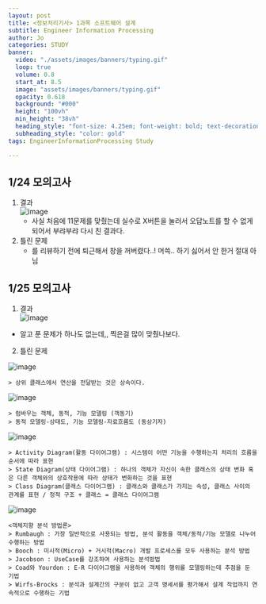 ```yaml
---
layout: post
title: <정보처리기사> 1과목 소프트웨어 설계 
subtitle: Engineer Information Processing
author: Jo
categories: STUDY
banner:
  video: "./assets/images/banners/typing.gif"
  loop: true
  volume: 0.8
  start_at: 8.5
  image: "assets/images/banners/typing.gif"
  opacity: 0.618
  background: "#000"
  height: "100vh"
  min_height: "38vh"
  heading_style: "font-size: 4.25em; font-weight: bold; text-decoration: underline"
  subheading_style: "color: gold"
tags: EngineerInformationProcessing Study

---
```


## 1/24 모의고사

1. 결과 <br>
   ![image](https://github.com/CheeseYoung/Cheeseyoung.github.io/assets/132384527/1827745c-4741-4ed5-a84f-8841cb9ee8e1)
   - 사실 처음에 11문제를 맞췄는데 실수로 X버튼을 눌러서 오답노트를 할 수 없게 되어서 부랴부랴 다시 친 결과다.
2. 틀린 문제
   - 를 리뷰하기 전에 퇴근해서 창을 꺼버렸다..! 머쓱.. 하기 싫어서 안 한거 절대 아님

## 1/25 모의고사

1. 결과 <br>
   ![image](https://github.com/CheeseYoung/Cheeseyoung.github.io/assets/132384527/07b80dd9-8100-4982-9de5-cfe12548c5b6)
 - 알고 푼 문제가 하나도 없는데,, 찍은걸 많이 맞췄나보다.

2. 틀린 문제

  ![image](https://github.com/CheeseYoung/Cheeseyoung.github.io/assets/132384527/662a39cb-4b28-49f9-88cd-e36c3e549d49)

  ```
  > 상위 클래스에서 연산을 전달받는 것은 상속이다.
  ```

  ![image](https://github.com/CheeseYoung/Cheeseyoung.github.io/assets/132384527/4c1a5ad0-ad21-4ea3-a026-ea8adcefccd3)

  ```
  > 럼바우는 객체, 동적, 기능 모델링 (객동기)
  > 동적 모델링-상태도, 기능 모델링-자료흐름도 (동상기자)
  ```

  ![image](https://github.com/CheeseYoung/Cheeseyoung.github.io/assets/132384527/a8bece3f-8e91-45cf-8a8b-fff2610a5cf0)

  ```
  > Activity Diagram(활동 다이어그램) : 시스템이 어떤 기능을 수행하는지 처리의 흐름을 순서에 따라 표현
  > State Diagram(상태 다이어그램) : 하나의 객체가 자신이 속한 클래스의 상태 변화 혹은 다른 객체와의 상호작용에 따라 상태가 변화하는 것을 표현
  > Class Diagram(클래스 다이어그램) : 클래스와 클래스가 가지는 속성, 클래스 사이의 관계를 표현 / 정적 구조 + 클래스 = 클래스 다이어그램
  ```
  
  ![image](https://github.com/CheeseYoung/Cheeseyoung.github.io/assets/132384527/b3643da2-234a-4fb4-b688-af4027b273b5)

  ```
  <객체지향 분석 방법론>
  > Rumbaugh : 가장 일반적으로 사용되는 방법, 분석 활동을 객체/동적/기능 모델로 나누어 수행하는 방법
  > Booch : 미시적(Micro) + 거시적(Macro) 개발 프로세스를 모두 사용하는 분석 방법
  > Jacobson : UseCase를 강조하여 사용하는 분석방법
  > Coad와 Yourdon : E-R 다이어그램을 사용하여 객체의 행위를 모델링하는데 추점을 둔 기법
  > Wirfs-Brocks : 분석과 설계간의 구분이 없고 고객 명세서를 평가해서 설계 작업까지 연속적으로 수행하는 기법
  ```

  



